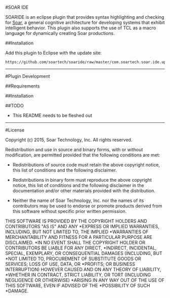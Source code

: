 #SOAR IDE

SOARIDE is an eclipse plugin that provides syntax highlighting and checking for [Soar](http://soar.eecs.umich.edu), a general cognitive architecture for developing systems that exhibit intelligent behavior. This plugin also supports the use of TCL as a macro language for dynamically creating Soar productions.

##Installation

Add this plugin to Eclipse with the update site: 

	https://github.com/soartech/soaride/raw/master/com.soartech.soar.ide.update

---------------
	
#Plugin Development

##Requirements

##Installation

##TODO

* This README needs to be fleshed out

--------------

#License

Copyright (c) 2015, Soar Technology, Inc. All rights reserved.

Redistribution and use in source and binary forms, with or without modification, are permitted provided that the following conditions are met:

* Redistributions of source code must retain the above copyright notice, this list of conditions and the following disclaimer.

* Redistributions in binary form must reproduce the above copyright notice, this list of conditions and the following disclaimer in the documentation and/or other materials provided with the distribution.
 
* Neither the name of Soar Technology, Inc. nor the names of its contributors may be used to endorse or promote products derived from this software without specific prior written permission.

THIS SOFTWARE IS PROVIDED BY THE COPYRIGHT HOLDERS AND CONTRIBUTORS "AS IS" AND ANY  *EXPRESS OR IMPLIED WARRANTIES, INCLUDING, BUT NOT LIMITED TO, THE IMPLIED   *WARRANTIES OF MERCHANTABILITY AND FITNESS FOR A PARTICULAR PURPOSE ARE DISCLAIMED.   *IN NO EVENT SHALL THE COPYRIGHT HOLDER OR CONTRIBUTORS BE LIABLE FOR ANY DIRECT,   *INDIRECT, INCIDENTAL, SPECIAL, EXEMPLARY, OR CONSEQUENTIAL DAMAGES (INCLUDING, BUT   *NOT LIMITED TO, PROCUREMENT OF SUBSTITUTE GOODS OR SERVICES; LOSS OF USE, DATA, OR   *PROFITS; OR BUSINESS INTERRUPTION) HOWEVER CAUSED AND ON ANY THEORY OF LIABILITY,    *WHETHER IN CONTRACT, STRICT LIABILITY, OR TORT (INCLUDING NEGLIGENCE OR OTHERWISE)   *ARISING IN ANY WAY OUT OF THE USE OF THIS SOFTWARE, EVEN IF ADVISED OF THE    *POSSIBILITY OF SUCH *DAMAGE. 
